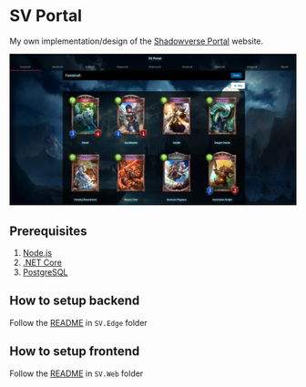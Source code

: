# SV Portal

My own implementation/design of the [Shadowverse Portal](https://shadowverse-portal.com/?lang=en) website.

![sv-portal](./docs/sv-portal.png)

## Prerequisites

1. [Node.js](https://nodejs.org/en/)
2. [.NET Core](https://dotnet.microsoft.com/en-us/download)
3. [PostgreSQL](https://www.postgresql.org/download/)

## How to setup backend

Follow the [README](SV.Edge/README.md) in `SV.Edge` folder

## How to setup frontend

Follow the [README](SV.Web/README.md) in `SV.Web` folder
